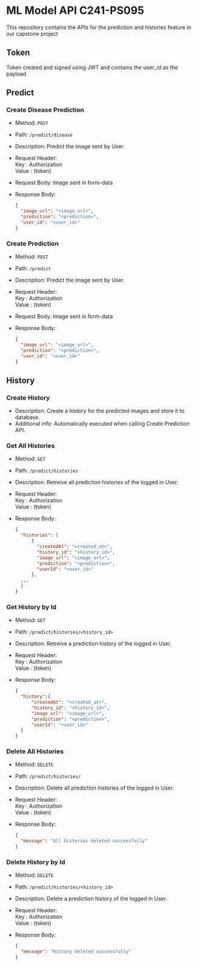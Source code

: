 # ML Model API C241-PS095
This repository contains the APIs for the prediction and histories feature in our capstone project <br>

## Token
Token created and signed using JWT and contains the user_id as the payload

## Predict

### Create Disease Prediction
- Method: `POST`
- Path: `/predict/disease`
- Description: Predict the image sent by User.
- Request Header: <br>
  Key   : Authorization <br>
  Value : (token)
- Request Body: Image sent in form-data 
- Response Body:
  
  ```json
  {
    "image_url": "<image_url>",
    "prediction": "<prediction>",
    "user_id": "<user_id>"
  }
  ```

### Create Prediction
- Method: `POST`
- Path: `/predict`
- Description: Predict the image sent by User.
- Request Header: <br>
  Key   : Authorization <br>
  Value : (token)
- Request Body: Image sent in form-data 
- Response Body:
  
  ```json
  {
    "image_url": "<image_url>",
    "prediction": "<prediction>",
    "user_id": "<user_id>"
  }
  ```

## History

### Create History
- Description: Create a history for the predicted images and store it to database. 
- Additional info: Automatically executed when calling Create Prediction API.

### Get All Histories
- Method: `GET`
- Path: `/predict/histories`
- Description: Retreive all prediction histories of the logged in User.
- Request Header: <br>
  Key   : Authorization <br>
  Value : (token) 
- Response Body:
  
  ```json
  {
    "histories": [
        {
          "createdAt": "<created_at>",
          "history_id": "<history_id>",
          "image_url": "<image_url>",
          "prediction": "<prediction>",
          "userId": "<user_id>"
        },
    ...
    ]
  }
  ```

### Get History by Id
- Method: `GET`
- Path: `/predict/histories/<history_id>`
- Description: Retreive a prediction history of the logged in User.
- Request Header: <br>
  Key   : Authorization <br>
  Value : (token)
- Response Body:
  
  ```json
  {
    "history":{
        "createdAt": "<created_at>",
        "history_id": "<history_id>",
        "image_url": "<image_url>",
        "prediction": "<prediction>",
        "userId": "<user_id>"
    }
  }
  ```

### Delete All Histories
- Method: `DELETE`
- Path: `/predict/histories/`
- Description: Delete all prediction histories of the logged in User.
- Request Header: <br>
  Key   : Authorization <br>
  Value : (token)
- Response Body:
  
  ```json
  {
    "message": "All histories deleted successfully"
  }
  ```

### Delete History by Id
- Method: `DELETE`
- Path: `/predict/histories/<history_id>`
- Description: Delete a prediction history of the logged in User.
- Request Header: <br>
  Key   : Authorization <br>
  Value : (token)
- Response Body:
  
  ```json
  {
    "message": "History deleted successfully"
  }
  ```